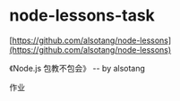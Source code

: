 node-lessons-task
=================
 [https://github.com/alsotang/node-lessons](https://github.com/alsotang/node-lessons)

《Node.js 包教不包会》 -- by alsotang

作业